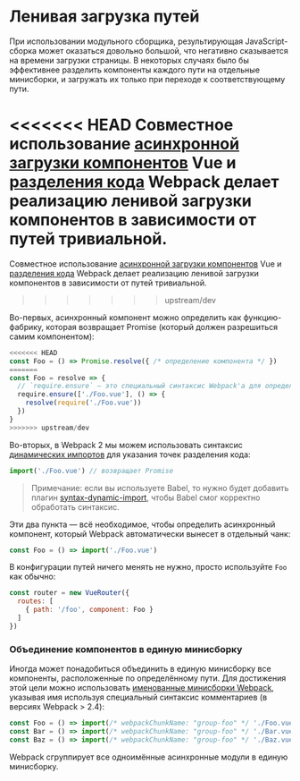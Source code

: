# Ленивая загрузка путей

При использовании модульного сборщика, результирующая JavaScript-сборка может оказаться довольно большой, что негативно сказывается на времени загрузки страницы. В некоторых случаях было бы эффективнее разделить компоненты каждого пути на отдельные минисборки, и загружать их только при переходе к соответствующему пути.

<<<<<<< HEAD
Совместное использование [асинхронной загрузки компонентов](https://ru.vuejs.org/v2/guide/components.html#Асинхронные-компоненты) Vue и [разделения кода](https://webpack.js.org/guides/code-splitting-async/) Webpack делает реализацию ленивой загрузки компонентов в зависимости от путей тривиальной.
=======
Совместное использование [асинхронной загрузки компонентов](https://ru.vuejs.org/v2/guide/components.html#Асинхронные-компоненты) Vue и [разделения кода](https://webpack.js.org/guides/code-splitting-require/) Webpack делает реализацию ленивой загрузки компонентов в зависимости от путей тривиальной.
>>>>>>> upstream/dev

Во-первых, асинхронный компонент можно определить как функцию-фабрику, которая возвращает Promise (который должен разрешиться самим компонентом):

``` js
<<<<<<< HEAD
const Foo = () => Promise.resolve({ /* определение компонента */ })
=======
const Foo = resolve => {
  // `require.ensure` — это специальный синтаксис Webpack'а для определения точки разделения кода.
  require.ensure(['./Foo.vue'], () => {
    resolve(require('./Foo.vue'))
  })
}
>>>>>>> upstream/dev
```

Во-вторых, в Webpack 2 мы можем использовать синтаксис [динамических импортов](https://github.com/tc39/proposal-dynamic-import) для указания точек разделения кода:

``` js
import('./Foo.vue') // возвращает Promise
```

> Примечание: если вы используете Babel, то нужно будет добавить плагин [syntax-dynamic-import](http://babeljs.io/docs/plugins/syntax-dynamic-import/), чтобы Babel смог корректно обработать синтаксис.

Эти два пункта — всё необходимое, чтобы определить асинхронный компонент, который Webpack автоматически вынесет в отдельный чанк:

``` js
const Foo = () => import('./Foo.vue')
```

В конфигурации путей ничего менять не нужно, просто используйте `Foo` как обычно:

``` js
const router = new VueRouter({
  routes: [
    { path: '/foo', component: Foo }
  ]
})
```

### Объединение компонентов в единую минисборку

Иногда может понадобиться объединить в единую минисборку все компоненты, расположенные по определённому пути. Для достижения этой цели можно использовать [именованные минисборки Webpack](https://webpack.js.org/guides/code-splitting-async/#chunk-names), указывая имя используя специальный синтаксис комментариев (в версиях Webpack > 2.4):

``` js
const Foo = () => import(/* webpackChunkName: "group-foo" */ './Foo.vue')
const Bar = () => import(/* webpackChunkName: "group-foo" */ './Bar.vue')
const Baz = () => import(/* webpackChunkName: "group-foo" */ './Baz.vue')
```

Webpack сгруппирует все одноимённые асинхронные модули в единую минисборку.

